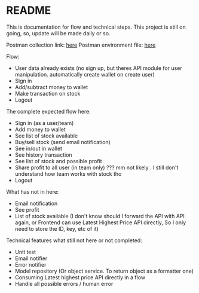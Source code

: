 # README

This is documentation for flow and technical steps.
This project is still on going, so, update will be made daily or so.

Postman collection link: [here](https://api.postman.com/collections/536273-0aa08384-0873-4345-ad28-f1b0a2d17a77?access_key=PMAT-01H5QAQJB70TWMF9QE02TKEK7Q)
Postman environment file: [here](https://orange-flare-781069.postman.co/workspace/Team-Workspace~f92a27e8-61f3-4de9-8bb1-014812788622/environment/536273-3dc19101-aacc-4d09-b4fa-09b76496185a)

Flow:

* User data already exists (no sign up, but theres API module for user manipulation. automatically create wallet on create user)
* Sign in
* Add/subtract money to wallet
* Make transaction on stock
* Logout

The complete expected flow here:

* Sign in (as a user/team)
* Add money to wallet
* See list of stock available
* Buy/sell stock (send email notification)
* See in/out in wallet
* See history transaction
* See list of stock and possible profit
* Share profit to all user (in team only) ??? mm not likely . I still don't understand how team works with stock tho
* Logout

What has not in here:
* Email notification
* See profit
* List of stock available (I don't know should I forward the API with API again, or Frontend can use Latest Highest Price API directly, So I only need to store the ID, key, etc of it)

Technical features what still not here or not completed:
* Unit test
* Email notifier
* Error notifier
* Model repository (Or object service. To return object as a formatter one)
* Consuming Latest highest price API directly in a flow
* Handle all possible errors / human error

